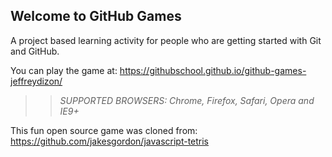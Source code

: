 ## Welcome to GitHub Games

A project based learning activity for people who are getting started with Git and GitHub.

You can play the game at: https://githubschool.github.io/github-games-jeffreydizon/

>> _*SUPPORTED BROWSERS*: Chrome, Firefox, Safari, Opera and IE9+_

This fun open source game was cloned from: https://github.com/jakesgordon/javascript-tetris

